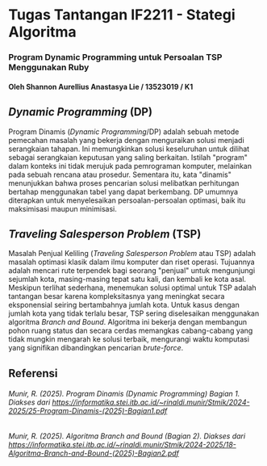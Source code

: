 # Tugas Tantangan IF2211 - Stategi Algoritma
### Program Dynamic Programming untuk Persoalan TSP Menggunakan Ruby
#### Oleh Shannon Aurellius Anastasya Lie / 13523019 / K1

## _Dynamic Programming_ (DP)
Program Dinamis (_Dynamic Programming_/DP) adalah sebuah metode pemecahan masalah yang bekerja dengan menguraikan solusi menjadi serangkaian tahapan. Ini memungkinkan solusi keseluruhan untuk dilihat sebagai serangkaian keputusan yang saling berkaitan. Istilah "program" dalam konteks ini tidak merujuk pada pemrograman komputer, melainkan pada sebuah rencana atau prosedur. Sementara itu, kata "dinamis" menunjukkan bahwa proses pencarian solusi melibatkan perhitungan bertahap menggunakan tabel yang dapat berkembang. DP umumnya diterapkan untuk menyelesaikan persoalan-persoalan optimasi, baik itu maksimisasi maupun minimisasi.

## _Traveling Salesperson Problem_ (TSP)
Masalah Penjual Keliling (_Traveling Salesperson Problem_ atau TSP) adalah masalah optimasi klasik dalam ilmu komputer dan riset operasi. Tujuannya adalah mencari rute terpendek bagi seorang "penjual" untuk mengunjungi sejumlah kota, masing-masing tepat satu kali, dan kembali ke kota asal. Meskipun terlihat sederhana, menemukan solusi optimal untuk TSP adalah tantangan besar karena kompleksitasnya yang meningkat secara eksponensial seiring bertambahnya jumlah kota. Untuk kasus dengan jumlah kota yang tidak terlalu besar, TSP sering diselesaikan menggunakan algoritma _Branch and Bound_. Algoritma ini bekerja dengan membangun pohon ruang status dan secara cerdas memangkas cabang-cabang yang tidak mungkin mengarah ke solusi terbaik, mengurangi waktu komputasi yang signifikan dibandingkan pencarian _brute-force_.

## Referensi
###### Munir, R. (2025). Program Dinamis (Dynamic Programming) Bagian 1. Diakses dari https://informatika.stei.itb.ac.id/~rinaldi.munir/Stmik/2024-2025/25-Program-Dinamis-(2025)-Bagian1.pdf
###### Munir, R. (2025). Algoritma Branch and Bound (Bagian 2). Diakses dari https://informatika.stei.itb.ac.id/~rinaldi.munir/Stmik/2024-2025/18-Algoritma-Branch-and-Bound-(2025)-Bagian2.pdf
